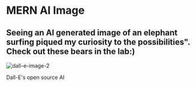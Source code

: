 # MERN AI Image

## Seeing an AI generated image of an elephant surfing piqued my curiosity to the possibilities". Check out these bears in the lab:)


![dall-e-image-2](https://user-images.githubusercontent.com/70171772/216723768-300b3420-1c1a-45b4-8978-fdf6ecacd483.jpg)

Dall-E's open source AI
